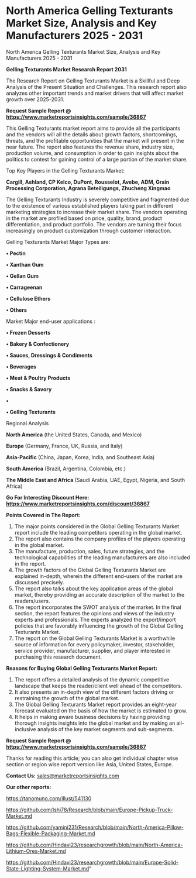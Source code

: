 # North America Gelling Texturants Market Size, Analysis and Key Manufacturers 2025 - 2031
North America Gelling Texturants Market Size, Analysis and Key Manufacturers 2025 - 2031

<strong>Gelling Texturants Market Research Report 2031</strong>

The Research Report on Gelling Texturants Market is a Skillful and Deep Analysis of the Present Situation and Challenges. This research report also analyzes other important trends and market drivers that will affect market growth over 2025-2031.

<strong>Request Sample Report @ <a href=https://www.marketreportsinsights.com/sample/36867>https://www.marketreportsinsights.com/sample/36867</a></strong>

This Gelling Texturants market report aims to provide all the participants and the vendors will all the details about growth factors, shortcomings, threats, and the profitable opportunities that the market will present in the near future. The report also features the revenue share, industry size, production volume, and consumption in order to gain insights about the politics to contest for gaining control of a large portion of the market share.

Top Key Players in the Gelling Texturants Market:

<strong>Cargill, Ashland, CP Kelco, DuPont, Rousselot, Avebe, ADM, Grain Processing Corporation, Agrana Beteiligungs, Zhucheng Xingmao</strong>

The Gelling Texturants Industry is severely competitive and fragmented due to the existence of various established players taking part in different marketing strategies to increase their market share. The vendors operating in the market are profiled based on price, quality, brand, product differentiation, and product portfolio. The vendors are turning their focus increasingly on product customization through customer interaction.

Gelling Texturants Market Major Types are:

<strong>•  Pectin

•  Xanthan Gum

•  Gellan Gum

•  Carrageenan

•  Cellulose Ethers

•  Others</strong>

Market Major end-user applications :

<strong>•  Frozen Desserts

•  Bakery & Confectionery

•  Sauces, Dressings & Condiments

•  Beverages

•  Meat & Poultry Products

•  Snacks & Savory

•  

•  Gelling Texturants</strong>

Regional Analysis

</u><strong><b>North America</b></strong> (the United States, Canada, and Mexico)

<strong><b>Europe </b></strong>(Germany, France, UK, Russia, and Italy)

<strong><b>Asia-Pacific</b></strong> (China, Japan, Korea, India, and Southeast Asia)

<strong><b>South America</b></strong> (Brazil, Argentina, Colombia, etc.)

<strong><b>The Middle East and Africa</b></strong> (Saudi Arabia, UAE, Egypt, Nigeria, and South Africa)

<strong>Go For Interesting Discount Here: <a href=https://www.marketreportsinsights.com/discount/36867>https://www.marketreportsinsights.com/discount/36867</a></strong>

<strong>Points Covered in The Report:</strong>
<ol>
  <li>The major points considered in the Global Gelling Texturants Market report include the leading competitors operating in the global market.</li>
  <li>The report also contains the company profiles of the players operating in the global market.</li>
  <li>The manufacture, production, sales, future strategies, and the technological capabilities of the leading manufacturers are also included in the report.</li>
  <li>The growth factors of the Global Gelling Texturants Market are explained in-depth, wherein the different end-users of the market are discussed precisely.</li>
  <li>The report also talks about the key application areas of the global market, thereby providing an accurate description of the market to the readers/users.</li>
  <li>The report incorporates the SWOT analysis of the market. In the final section, the report features the opinions and views of the industry experts and professionals. The experts analyzed the export/import policies that are favorably influencing the growth of the Global Gelling Texturants Market.</li>
  <li>The report on the Global Gelling Texturants Market is a worthwhile source of information for every policymaker, investor, stakeholder, service provider, manufacturer, supplier, and player interested in purchasing this research document.</li>
</ol>
<strong>Reasons for Buying Global Gelling Texturants Market Report:</strong>

<ol>
  <li>The report offers a detailed analysis of the dynamic competitive landscape that keeps the reader/client well ahead of the competitors.</li>
  <li>It also presents an in-depth view of the different factors driving or restraining the growth of the global market.</li>
  <li>The Global Gelling Texturants Market report provides an eight-year forecast evaluated on the basis of how the market is estimated to grow.</li>
  <li>It helps in making aware business decisions by having providing thorough insights insights into the global market and by making an all-inclusive analysis of the key market segments and sub-segments.</li>
</ol>
<strong>Request Sample Report @ <a href=https://www.marketreportsinsights.com/sample/36867>https://www.marketreportsinsights.com/sample/36867</a></strong>


Thanks for reading this article; you can also get individual chapter wise section or region wise report version like Asia, United States, Europe.

<strong>Contact Us:</strong>
sales@marketreportsinsights.com

<strong>Our other reports:</strong>

<a href=https://tanomuno.com/illust/541130>https://tanomuno.com/illust/541130</a>

<a href=https://github.com/Ishi78/Research/blob/main/Europe-Pickup-Truck-Market.md>https://github.com/Ishi78/Research/blob/main/Europe-Pickup-Truck-Market.md</a>

<a href=https://github.com/yamini231/Research/blob/main/North-America-Pillow-Bags-Flexible-Packaging-Market.md>https://github.com/yamini231/Research/blob/main/North-America-Pillow-Bags-Flexible-Packaging-Market.md</a>

<a href=https://github.com/Hindavi23/researchgrowth/blob/main/North-America-Lithium-Ores-Market.md>https://github.com/Hindavi23/researchgrowth/blob/main/North-America-Lithium-Ores-Market.md</a>

<a href=https://github.com/Hindavi23/researchgrowth/blob/main/Europe-Solid-State-Lighting-System-Market.md>https://github.com/Hindavi23/researchgrowth/blob/main/Europe-Solid-State-Lighting-System-Market.md</a>"
